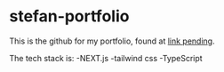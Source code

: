 # stefan-portfolio

This is the github for my portfolio, found at [link pending]().

The tech stack is:
-NEXT.js
-tailwind css
-TypeScript
